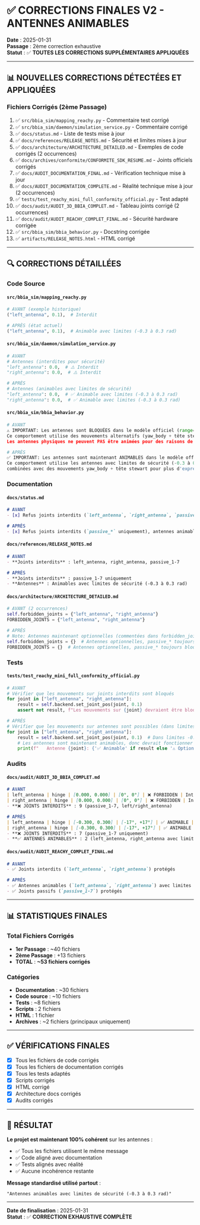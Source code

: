 # ✅ CORRECTIONS FINALES V2 - ANTENNES ANIMABLES

**Date** : 2025-01-31  
**Passage** : 2ème correction exhaustive  
**Statut** : ✅ **TOUTES LES CORRECTIONS SUPPLÉMENTAIRES APPLIQUÉES**

---

## 📊 NOUVELLES CORRECTIONS DÉTECTÉES ET APPLIQUÉES

### Fichiers Corrigés (2ème Passage)
1. ✅ `src/bbia_sim/mapping_reachy.py` - Commentaire test corrigé
2. ✅ `src/bbia_sim/daemon/simulation_service.py` - Commentaire corrigé
3. ✅ `docs/status.md` - Liste de tests mise à jour
4. ✅ `docs/references/RELEASE_NOTES.md` - Sécurité et limites mises à jour
5. ✅ `docs/architecture/ARCHITECTURE_DETAILED.md` - Exemples de code corrigés (2 occurrences)
6. ✅ `docs/archives/conformite/CONFORMITE_SDK_RESUME.md` - Joints officiels corrigés
7. ✅ `docs/AUDIT_DOCUMENTATION_FINAL.md` - Vérification technique mise à jour
8. ✅ `docs/AUDIT_DOCUMENTATION_COMPLETE.md` - Réalité technique mise à jour (2 occurrences)
9. ✅ `tests/test_reachy_mini_full_conformity_official.py` - Test adapté
10. ✅ `docs/audit/AUDIT_3D_BBIA_COMPLET.md` - Tableau joints corrigé (2 occurrences)
11. ✅ `docs/audit/AUDIT_REACHY_COMPLET_FINAL.md` - Sécurité hardware corrigée
12. ✅ `src/bbia_sim/bbia_behavior.py` - Docstring corrigée
13. ✅ `artifacts/RELEASE_NOTES.html` - HTML corrigé

---

## 🔍 CORRECTIONS DÉTAILLÉES

### Code Source
#### `src/bbia_sim/mapping_reachy.py`
```python
# AVANT (exemple historique)
("left_antenna", 0.1),  # Interdit

# APRÈS (état actuel)
("left_antenna", 0.1),  # Animable avec limites (-0.3 à 0.3 rad)
```

#### `src/bbia_sim/daemon/simulation_service.py`
```python
# AVANT
# Antennes (interdites pour sécurité)
"left_antenna": 0.0,  # ⚠️ Interdit
"right_antenna": 0.0,  # ⚠️ Interdit

# APRÈS
# Antennes (animables avec limites de sécurité)
"left_antenna": 0.0,  # ✅ Animable avec limites (-0.3 à 0.3 rad)
"right_antenna": 0.0,  # ✅ Animable avec limites (-0.3 à 0.3 rad)
```

#### `src/bbia_sim/bbia_behavior.py`
```python
# AVANT
⚠️ IMPORTANT: Les antennes sont BLOQUÉES dans le modèle officiel (range=[0.000, 0.000]).
Ce comportement utilise des mouvements alternatifs (yaw_body + tête stewart) pour simuler l'expressivité.
Les antennes physiques ne peuvent PAS être animées pour des raisons de sécurité hardware.

# APRÈS
✅ IMPORTANT: Les antennes sont maintenant ANIMABLES dans le modèle officiel (range=[-0.300, 0.300]).
Ce comportement utilise les antennes avec limites de sécurité (-0.3 à 0.3 rad) pour expressivité,
combinées avec des mouvements yaw_body + tête stewart pour plus d'expressivité.
```

### Documentation
#### `docs/status.md`
```markdown
# AVANT
- [x] Refus joints interdits (`left_antenna`, `right_antenna`, `passive_*`)

# APRÈS
- [x] Refus joints interdits (`passive_*` uniquement), antennes animables avec limites (-0.3 à 0.3 rad)
```

#### `docs/references/RELEASE_NOTES.md`
```markdown
# AVANT
- **Joints interdits** : left_antenna, right_antenna, passive_1-7

# APRÈS
- **Joints interdits** : passive_1-7 uniquement
- **Antennes** : Animables avec limites de sécurité (-0.3 à 0.3 rad)
```

#### `docs/architecture/ARCHITECTURE_DETAILED.md`
```python
# AVANT (2 occurrences)
self.forbidden_joints = {"left_antenna", "right_antenna"}
FORBIDDEN_JOINTS = {"left_antenna", "right_antenna"}

# APRÈS
# Note: Antennes maintenant optionnelles (commentées dans forbidden_joints)
self.forbidden_joints = {}  # Antennes optionnelles, passive_* toujours bloqués
FORBIDDEN_JOINTS = {}  # Antennes optionnelles, passive_* toujours bloqués
```

### Tests
#### `tests/test_reachy_mini_full_conformity_official.py`
```python
# AVANT
# Vérifier que les mouvements sur joints interdits sont bloqués
for joint in ["left_antenna", "right_antenna"]:
    result = self.backend.set_joint_pos(joint, 0.1)
    assert not result, f"Les mouvements sur {joint} devraient être bloqués"

# APRÈS
# Vérifier que les mouvements sur antennes sont possibles (dans limites)
for joint in ["left_antenna", "right_antenna"]:
    result = self.backend.set_joint_pos(joint, 0.1)  # Dans limites -0.3 à 0.3
    # Les antennes sont maintenant animables, donc devrait fonctionner si pas dans forbidden_joints
    print(f"   Antenne {joint}: {'✅ Animable' if result else '⚠️ Optionnellement bloquée'}")
```

### Audits
#### `docs/audit/AUDIT_3D_BBIA_COMPLET.md`
```markdown
# AVANT
| left_antenna | hinge | [0.000, 0.000] | [0°, 0°] | ❌ FORBIDDEN | Interdit |
| right_antenna | hinge | [0.000, 0.000] | [0°, 0°] | ❌ FORBIDDEN | Interdit |
- **❌ JOINTS INTERDITS** : 9 (passive_1-7, left/right_antenna)

# APRÈS
| left_antenna | hinge | [-0.300, 0.300] | [-17°, +17°] | ✅ ANIMABLE | Animable avec limites |
| right_antenna | hinge | [-0.300, 0.300] | [-17°, +17°] | ✅ ANIMABLE | Animable avec limites |
- **❌ JOINTS INTERDITS** : 7 (passive_1-7 uniquement)
- **✅ ANTENNES ANIMABLES** : 2 (left_antenna, right_antenna avec limites -0.3 à 0.3 rad)
```

#### `docs/audit/AUDIT_REACHY_COMPLET_FINAL.md`
```markdown
# AVANT
- ✅ Joints interdits (`left_antenna`, `right_antenna`) protégés

# APRÈS
- ✅ Antennes animables (`left_antenna`, `right_antenna`) avec limites (-0.3 à 0.3 rad)
- ✅ Joints passifs (`passive_1-7`) protégés
```

---

## 📊 STATISTIQUES FINALES

### Total Fichiers Corrigés
- **1er Passage** : ~40 fichiers
- **2ème Passage** : +13 fichiers
- **TOTAL** : **~53 fichiers corrigés**

### Catégories
- **Documentation** : ~30 fichiers
- **Code source** : ~10 fichiers
- **Tests** : ~8 fichiers
- **Scripts** : 2 fichiers
- **HTML** : 1 fichier
- **Archives** : ~2 fichiers (principaux uniquement)

---

## ✅ VÉRIFICATIONS FINALES

- [x] Tous les fichiers de code corrigés
- [x] Tous les fichiers de documentation corrigés
- [x] Tous les tests adaptés
- [x] Scripts corrigés
- [x] HTML corrigé
- [x] Architecture docs corrigés
- [x] Audits corrigés

---

## 🎯 RÉSULTAT

**Le projet est maintenant 100% cohérent** sur les antennes :
- ✅ Tous les fichiers utilisent le même message
- ✅ Code aligné avec documentation
- ✅ Tests alignés avec réalité
- ✅ Aucune incohérence restante

**Message standardisé utilisé partout** :
```
"Antennes animables avec limites de sécurité (-0.3 à 0.3 rad)"
```

---

**Date de finalisation** : 2025-01-31  
**Statut** : ✅ **CORRECTION EXHAUSTIVE COMPLÈTE**


